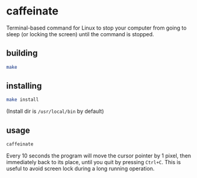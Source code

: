 # caffeinate
Terminal-based command for Linux to stop your computer from going to sleep (or locking the screen) until the command is stopped.

## building
```bash
make
```

## installing
```bash
make install
```
(Install dir is `/usr/local/bin` by default)

## usage
```bash
caffeinate
```

Every 10 seconds the program will move the cursor pointer by 1 pixel, then immediately back to its place, until you quit by pressing `Ctrl+C`.
This is useful to avoid screen lock during a long running operation.

